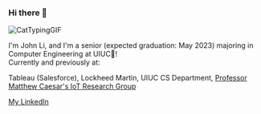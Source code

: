 ### Hi there 🌇

![CatTypingGIF](https://user-images.githubusercontent.com/59215442/189495398-c3f8f933-eb90-4083-a4d5-ad47266888f5.gif)

I'm John Li, and I'm a senior (expected graduation: May 2023) majoring in Computer Engineering at UIUC🌠!
<br>
Currently and previously at:

Tableau (Salesforce), Lockheed Martin, UIUC CS Department, [Professor Matthew Caesar's IoT Research Group](https://iot.cs.illinois.edu/welcome/)


[My LinkedIn](https://www.linkedin.com/in/johnli2023/)

<!--
**johnli25/johnli25** is a ✨ _special_ ✨ repository because its `README.md` (this file) appears on your GitHub profile.

Here are some ideas to get you started:

- 🔭 I’m currently working on ...
- 🌱 I’m currently learning ...
- 👯 I’m looking to collaborate on ...
- 🤔 I’m looking for help with ...
- 💬 Ask me about ...
- 📫 How to reach me: ...
- 😄 Pronouns: ...
- ⚡ Fun fact: ...
-->
